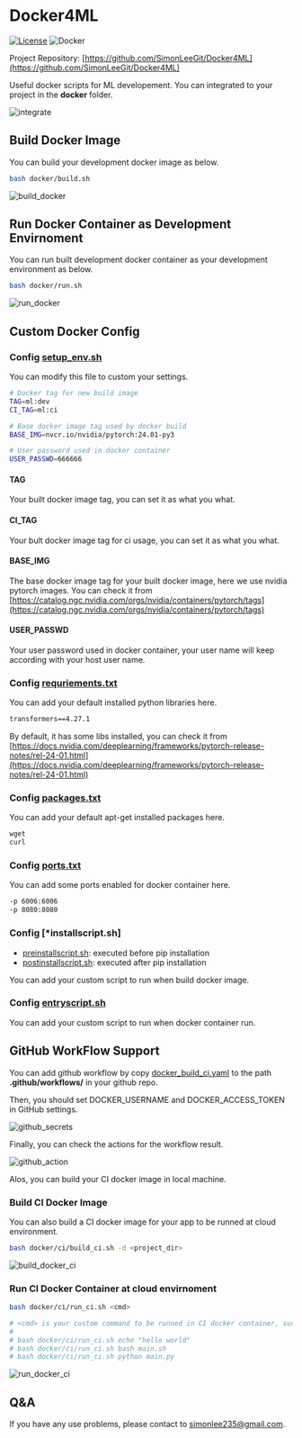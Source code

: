 # Docker4ML

[![License](https://img.shields.io/badge/License-MIT-yellow)](https://github.com/SimonLeeGit/Docker4ML/blob/main/LICENSE)
![Docker](https://img.shields.io/badge/docker-gray?logo=docker)

Project Repository: [https://github.com/SimonLeeGit/Docker4ML](https://github.com/SimonLeeGit/Docker4ML)

Useful docker scripts for ML developement. You can integrated to your project in the **docker** folder.

![integrate](./doc/integrate.png)

## Build Docker Image

You can build your development docker image as below.

```bash
bash docker/build.sh
```

![build_docker](./doc/build_docker.png)

## Run Docker Container as Development Envirnoment

You can run built development docker container as your development environment as below.

```bash
bash docker/run.sh
```

![run_docker](./doc/run_docker.png)

## Custom Docker Config

### Config [setup_env.sh](./conf/setup_env.sh)

You can modify this file to custom your settings.

```bash
# Docker tag for new build image
TAG=ml:dev
CI_TAG=ml:ci

# Base docker image tag used by docker build
BASE_IMG=nvcr.io/nvidia/pytorch:24.01-py3

# User password used in docker container
USER_PASSWD=666666
```

#### TAG

Your built docker image tag, you can set it as what you what.

#### CI_TAG

Your bult docker image tag for ci usage, you can set it as what you what.

#### BASE_IMG

The base docker image tag for your built docker image, here we use nvidia pytorch images.
You can check it from [https://catalog.ngc.nvidia.com/orgs/nvidia/containers/pytorch/tags](https://catalog.ngc.nvidia.com/orgs/nvidia/containers/pytorch/tags)

#### USER_PASSWD

Your user password used in docker container, your user name will keep according with your host user name.

### Config [requriements.txt](./conf/requirements.txt)

You can add your default installed python libraries here.

```txt
transformers==4.27.1
```

By default, it has some libs installed, you can check it from [https://docs.nvidia.com/deeplearning/frameworks/pytorch-release-notes/rel-24-01.html](https://docs.nvidia.com/deeplearning/frameworks/pytorch-release-notes/rel-24-01.html)

### Config [packages.txt](./conf/packages.txt)

You can add your default apt-get installed packages here.

```txt
wget
curl
```

### Config [ports.txt](./conf/ports.txt)

You can add some ports enabled for docker container here.

```txt
-p 6006:6006
-p 8080:8080
```

### Config [*installscript.sh]

- [preinstallscript.sh](./conf/preinstallscript.sh): executed before pip installation
- [postinstallscript.sh](./conf/postinstallscript.sh): executed after pip installation

You can add your custom script to run when build docker image.

### Config [entryscript.sh](./conf/entryscript.sh)

You can add your custom script to run when docker container run.

## GitHub WorkFlow Support

You can add github workflow by copy [docker_build_ci.yaml](./docker_build_ci.yml) to the path **.github/workflows/** in your github repo.

Then, you should set DOCKER_USERNAME and DOCKER_ACCESS_TOKEN in GitHub settings.

![github_secrets](./doc/github_secrets.png)

Finally, you can check the actions for the workflow result.

![github_action](./doc/github_action.png)

Alos, you can build your CI docker image in local machine.

### Build CI Docker Image

You can also build a CI docker image for your app to be runned at cloud environment.

```bash
bash docker/ci/build_ci.sh -d <project_dir>
```

![build_docker_ci](./doc/build_docker_ci.png)

### Run CI Docker Container at cloud envirnoment

```bash
bash docker/ci/run_ci.sh <cmd>

# <cmd> is your custom command to be runned in CI docker container, such as:
#
# bash docker/ci/run_ci.sh echo "hello world"
# bash docker/ci/run_ci.sh bash main.sh
# bash docker/ci/run_ci.sh python main.py
```

![run_docker_ci](./doc/run_docker_ci.png)

## Q&A

If you have any use problems, please contact to <simonlee235@gmail.com>.
